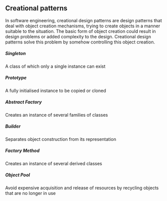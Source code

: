 ## Creational patterns
In software engineering, creational design patterns are design patterns that deal with object creation mechanisms, trying to create objects in a manner suitable to the situation. The basic form of object creation could result in design problems or added complexity to the design. Creational design patterns solve this problem by somehow controlling this object creation.

##### Singleton
A class of which only a single instance can exist

##### Prototype
A fully initialised instance to be copied or cloned

##### Abstract Factory
Creates an instance of several families of classes

##### Builder
Separates object construction from its representation

##### Factory Method
Creates an instance of several derived classes

##### Object Pool
Avoid expensive acquisition and release of resources by recycling objects that are no longer in use
